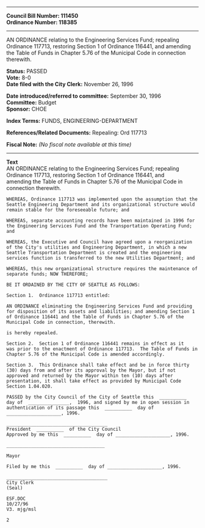 * * * * *  
  
**Council Bill Number: [](#h0)[](#h2)111450**   
**Ordinance Number: 118385**  
  
* * * * *  
  
AN ORDINANCE relating to the Engineering Services Fund; repealing Ordinance 117713, restoring Section 1 of Ordinance 116441, and amending the Table of Funds in Chapter 5.76 of the Municipal Code in connection therewith.  
  
**Status:** PASSED   
**Vote:** 8-0   
**Date filed with the City Clerk:** November 26, 1996   
  
**Date introduced/referred to committee:** September 30, 1996   
**Committee:** Budget   
**Sponsor:** CHOE   
  
**Index Terms:** FUNDS, ENGINEERING-DEPARTMENT  
  
**References/Related Documents:** Repealing: Ord 117713  
  
**Fiscal Note:** *(No fiscal note available at this time)*  
  
* * * * *  
  
**Text**  
    AN ORDINANCE relating to the Engineering Services Fund; repealing  
    Ordinance 117713, restoring Section 1 of Ordinance 116441, and  
    amending the Table of Funds in Chapter 5.76 of the Municipal Code in  
    connection therewith.  
  
    WHEREAS, Ordinance 117713 was implemented upon the assumption that the  
    Seattle Engineering Department and its organizational structure would  
    remain stable for the foreseeable future; and  
  
    WHEREAS, separate accounting records have been maintained in 1996 for  
    the Engineering Services Fund and the Transportation Operating Fund;  
    and  
  
    WHEREAS, the Executive and Council have agreed upon a reorganization  
    of the City's utilities and Engineering Department, in which a new  
    Seattle Transportation Department is created and the engineering  
    services function is transferred to the new Utilities Department; and  
  
    WHEREAS, this new organizational structure requires the maintenance of  
    separate funds; NOW THEREFORE;  
  
    BE IT ORDAINED BY THE CITY OF SEATTLE AS FOLLOWS:  
  
    Section 1.  Ordinance 117713 entitled:  
  
    AN ORDINANCE eliminating the Engineering Services Fund and providing  
    for disposition of its assets and liabilities; and amending Section 1  
    of Ordinance 116441 and the Table of Funds in Chapter 5.76 of the  
    Municipal Code in connection, therewith.  
  
    is hereby repealed.  
  
    Section 2.  Section 1 of Ordinance 116441 remains in effect as it  
    was prior to the enactment of Ordinance 117713.  The Table of Funds in  
    Chapter 5.76 of the Municipal Code is amended accordingly.  
  
    Section 3.  This Ordinance shall take effect and be in force thirty  
    (30) days from and after its approval by the Mayor, but if not  
    approved and returned by the Mayor within ten (10) days after  
    presentation, it shall take effect as provided by Municipal Code  
    Section 1.04.020.  
  
    PASSED by the City Council of the City of Seattle this  __________  
    day of  _______________,  1996, and signed by me in open session in  
    authentication of its passage this  __________  day of  
    ____________________, 1996.  
  
    _____________________________________  
    President  __________  of the City Council  
    Approved by me this  __________  day of ____________________, 1996.  
  
    ____________________________________  
  
    Mayor  
  
    Filed by me this  __________  day of ____________________, 1996.  
  
    _____________________________________  
    City Clerk  
    (Seal)  
  
    ESF.DOC  
    10/27/96  
    V3. mjg/msl  
  
    2  
